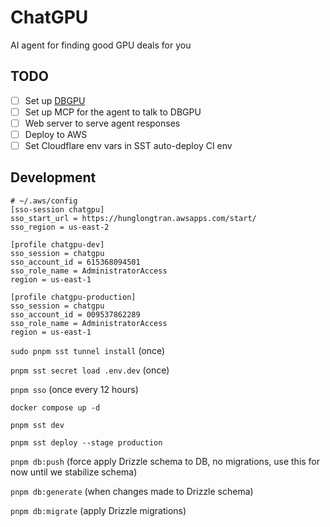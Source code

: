 # ChatGPU

AI agent for finding good GPU deals for you

## TODO

- [ ] Set up [DBGPU](https://github.com/painebenjamin/dbgpu)
- [ ] Set up MCP for the agent to talk to DBGPU
- [ ] Web server to serve agent responses
- [ ] Deploy to AWS
- [ ] Set Cloudflare env vars in SST auto-deploy CI env

## Development

```shell
# ~/.aws/config
[sso-session chatgpu]
sso_start_url = https://hunglongtran.awsapps.com/start/
sso_region = us-east-2

[profile chatgpu-dev]
sso_session = chatgpu
sso_account_id = 615368094501
sso_role_name = AdministratorAccess
region = us-east-1

[profile chatgpu-production]
sso_session = chatgpu
sso_account_id = 009537862289
sso_role_name = AdministratorAccess
region = us-east-1
```

`sudo pnpm sst tunnel install` (once)

`pnpm sst secret load .env.dev` (once)

`pnpm sso` (once every 12 hours)

`docker compose up -d`

`pnpm sst dev`

`pnpm sst deploy --stage production`

`pnpm db:push` (force apply Drizzle schema to DB, no migrations, use this for
now until we stabilize schema)

`pnpm db:generate` (when changes made to Drizzle schema)

`pnpm db:migrate` (apply Drizzle migrations)
